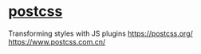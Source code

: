 # [postcss](https://github.com/postcss/postcss)

Transforming styles with JS plugins https://postcss.org/ <https://www.postcss.com.cn/>
